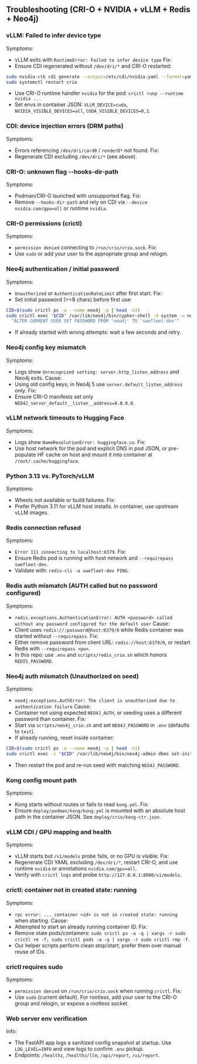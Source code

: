 ## Troubleshooting (CRI-O + NVIDIA + vLLM + Redis + Neo4j)

### vLLM: Failed to infer device type
Symptoms:
- vLLM exits with `RuntimeError: Failed to infer device type`
Fix:
- Ensure CDI regenerated without `/dev/dri/*` and CRI-O restarted:
```bash
sudo nvidia-ctk cdi generate --output=/etc/cdi/nvidia.yaml --format=yaml --csv.ignore-pattern '/dev/dri/.*'
sudo systemctl restart crio
```
- Use CRI-O runtime handler `nvidia` for the pod: `crictl runp --runtime nvidia ...`
- Set envs in container JSON: `VLLM_DEVICE=cuda`, `NVIDIA_VISIBLE_DEVICES=all`, `CUDA_VISIBLE_DEVICES=0,1`.

### CDI: device injection errors (DRM paths)
Symptoms:
- Errors referencing `/dev/dri/card0` / `renderD*` not found.
Fix:
- Regenerate CDI excluding `/dev/dri/*` (see above).

### CRI-O: unknown flag --hooks-dir-path
Symptoms:
- Podman/CRI-O launched with unsupported flag.
Fix:
- Remove `--hooks-dir-path` and rely on CDI via `--device nvidia.com/gpu=all` or runtime `nvidia`.

### CRI-O permissions (crictl)
Symptoms:
- `permission denied` connecting to `/run/crio/crio.sock`.
Fix:
- Use `sudo` or add your user to the appropriate group and relogin.

### Neo4j authentication / initial password
Symptoms:
- `Unauthorized` or `AuthenticationRateLimit` after first start.
Fix:
- Set initial password (>=8 chars) before first use:
```bash
CID=$(sudo crictl ps -a --name neo4j -q | head -n1)
sudo crictl exec "$CID" /var/lib/neo4j/bin/cypher-shell -d system -u neo4j -p neo4j \
  "ALTER CURRENT USER SET PASSWORD FROM 'neo4j' TO 'swefleet-dev'"
```
- If already started with wrong attempts: wait a few seconds and retry.

### Neo4j config key mismatch
Symptoms:
- Logs show `Unrecognized setting: server.http_listen_address` and Neo4j exits.
Cause:
- Using old config keys; in Neo4j 5 use `server.default_listen_address` only.
Fix:
- Ensure CRI-O manifests set only `NEO4J_server_default__listen__address=0.0.0.0`.

### vLLM network timeouts to Hugging Face
Symptoms:
- Logs show `NameResolutionError: huggingface.co`.
Fix:
- Use host network for the pod and explicit DNS in pod JSON, or pre-populate HF cache on host and mount it into container at `/root/.cache/huggingface`.

### Python 3.13 vs. PyTorch/vLLM
Symptoms:
- Wheels not available or build failures.
Fix:
- Prefer Python 3.11 for vLLM host installs. In container, use upstream vLLM images.

### Redis connection refused
Symptoms:
- `Error 111 connecting to localhost:6379`.
Fix:
- Ensure Redis pod is running with host network and `--requirepass swefleet-dev`.
- Validate with: `redis-cli -a swefleet-dev PING`.


### Redis auth mismatch (AUTH called but no password configured)
Symptoms:
- `redis.exceptions.AuthenticationError: AUTH <password> called without any password configured for the default user`
Cause:
- Client uses `redis://:password@host:6379/0` while Redis container was started without `--requirepass`.
Fix:
- Either remove password from client URL: `redis://host:6379/0`, or restart Redis with `--requirepass <pw>`.
- In this repo: use `.env` and `scripts/redis_crio.sh` which honors `REDIS_PASSWORD`.

### Neo4j auth mismatch (Unauthorized on seed)
Symptoms:
- `neo4j.exceptions.AuthError: The client is unauthorized due to authentication failure`
Cause:
- Container not using expected `NEO4J_AUTH`, or seeding uses a different password than container.
Fix:
- Start via `scripts/neo4j_crio.sh` and set `NEO4J_PASSWORD` in `.env` (defaults to `test`).
- If already running, reset inside container:
```bash
CID=$(sudo crictl ps -a --name neo4j -q | head -n1)
sudo crictl exec -i "$CID" /var/lib/neo4j/bin/neo4j-admin dbms set-initial-password test
```
- Then restart the pod and re-run seed with matching `NEO4J_PASSWORD`.

### Kong config mount path
Symptoms:
- Kong starts without routes or fails to read `kong.yml`.
Fix:
- Ensure `deploy/podman/kong/kong.yml` is mounted with an absolute host path in the container JSON. See `deploy/crio/kong-ctr.json`.

### vLLM CDI / GPU mapping and health
Symptoms:
- vLLM starts but `/v1/models` probe fails, or no GPU is visible.
Fix:
- Regenerate CDI YAML excluding `/dev/dri/*`, restart CRI-O, and use runtime `nvidia` or annotations `nvidia.com/gpu=all`.
- Verify with `crictl logs` and probe `http://127.0.0.1:8000/v1/models`.

### crictl: container not in created state: running
Symptoms:
- `rpc error: ... container <id> is not in created state: running` when starting.
Cause:
- Attempted to start an already running container ID.
Fix:
- Remove stale pods/containers: `sudo crictl ps -a -q | xargs -r sudo crictl rm -f; sudo crictl pods -a -q | xargs -r sudo crictl rmp -f`.
- Our helper scripts perform clean stop/start; prefer them over manual reuse of IDs.

### crictl requires sudo
Symptoms:
- `permission denied` on `/run/crio/crio.sock` when running `crictl`.
Fix:
- Use `sudo` (current default). For rootless, add your user to the CRI-O group and relogin, or expose a rootless socket.

### Web server env verification
Info:
- The FastAPI app logs a sanitized config snapshot at startup. Use `LOG_LEVEL=INFO` and view logs to confirm `.env` pickup.
- Endpoints: `/healthz`, `/healthz/llm`, `/api/report`, `/ui/report`.


